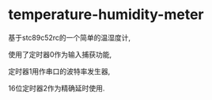  

# temperature-humidity-meter 

基于stc89c52rc的一个简单的温湿度计,

使用了定时器0作为输入捕获功能,

定时器1用作串口的波特率发生器,

16位定时器2作为精确延时使用.

